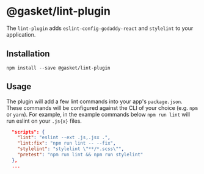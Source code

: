 # @gasket/lint-plugin

The `lint-plugin` adds `eslint-config-godaddy-react` and `stylelint` to your application.

## Installation

```
npm install --save @gasket/lint-plugin
```

## Usage

The plugin will add a few lint commands into your app's `package.json`. These
commands will be configured against the CLI of your choice (e.g. `npm` or `yarn`).
For example, in the example commands below `npm run lint` will run eslint on your
`.js{x}` files.

```json
  "scripts": {
    "lint": "eslint --ext .js,.jsx .",
    "lint:fix": "npm run lint -- --fix",
    "stylelint": "stylelint \"**/*.scss\"",
    "pretest": "npm run lint && npm run stylelint"
  },
  ...
```
